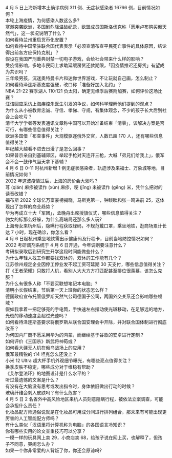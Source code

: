 4 月 5 日上海新增本土确诊病例 311 例、无症状感染者 16766 例，目前情况如何？  
本轮上海疫情，为何感染人数这么多?  
寒潮突袭欧洲，多国剧烈降温破纪录，欧盟成员国斯洛伐克称「愿用卢布购买俄天然气」，这一状况说明了什么？  
如何看待兰州重启货币化安置？  
如何看待中国常驻联合国代表表示「必须查清布查平民死亡事件的具体原因，结论得出前各方应保持克制」？  
假设在我国严刑重典封禁一切电子游戏，会给社会带来什么样的影响？  
受疫情影响，多地市民网上求助延缓房贷还款期限，「因疫情推迟还房贷」有望成为共识吗？  
三年级男孩，沉迷奥特曼卡片和迷你世界游戏，不让玩就自己画，怎么制止？  
如何看待泽连斯基态度强硬，改口称「准备好加入北约」？  
NBA 21-22 赛季湖人 110:121 负太阳，确定无缘季后赛附加赛，如何评价这场比赛？  
汪诘回应采访上海疾控朱医生引发的争议，如何科学理解他们提到的观点？  
为什么从小被教育忠诚、守信、孝悌、守规，有集体观念，不少的孩子长大后到社会上会吃亏？  
清华大学学者等发表通讯文章称中国可以开始准备结束「清零」，该解决方案是否可行，有哪些信息值得关注？  
欧洲多国借「布查事件」大规模驱逐俄外交官，人数已超 170 人，还有哪些信息值得关注？  
年纪越大越看不进去日漫了是怎么回事？  
如果普京亲自到基辅郊区，举起手枪对天连开三枪，大喊「弟兄们给我上」，俄军会不会一鼓作气当天拿下基辅？  
4 月 6 日 0-11 时杭州新增 1 例无症状感染者，轨迹涉及来福士、万象城等地，目前情况如何？  
2022 年这波疫情过后，上海的房价会大涨吗？  
荨 (qián) 麻疹被读作 (xún) 麻疹，粳 (jīng) 米被读作 (gēng) 米，凭什么把对的读音改错？  
福布斯 2022 全球亿万富豪榜揭晓，马斯克第一，钟睒睒和张一鸣进前 25，这体现出了怎样的商业趋势？  
华为再成立十大「军团」，孟晚舟出席授旗仪式，哪些信息值得关注？  
豹女的标那么好躲，为什么高端局还那么多人玩?  
上海母女来杭州后，隐瞒行程获取绿码，不规范戴口罩，乘坐地铁，逛商场累计长达 7 小时，现在确诊，你怎么看？  
4 月 6 日起杭州乘坐地铁需出示健康码及行程卡，目前当地防控情况如何？  
2022 考研调剂系统于 4 月 6 日开通，今年调剂要注意什么？  
考研拟录取后到研究生开学这段时间能做些什么？  
为什么年轻人找工作都要找双休的，双休的工作能有几个？  
江苏徐州规定企业因停工停业发不起工资可延期 30 天支付，哪些信息值得关注？  
打《王者荣耀》只敢打人机，看别人大大方方打匹配甚至排位很羡慕，该怎么克服？  
为什么有很多人称「不要买联想笔记本电脑」?  
清明小长假结束，节后第一天上班你的状态怎么样？  
德国政府宣布托管俄罗斯天然气公司德国子公司，两国外交关系还会影响哪些领域？  
假如我拿着一把足够亮的手电筒，手快速左右摆动使光斑移动，在足够远的地方，光斑的移动速度会超过光速吗？  
如何看待泽连斯基要求将俄罗斯从联合国安理会中开除，并对联合国体制进行彻底改革？  
为何国内厂商不愿采用华为的鸿蒙，而继续基于谷歌的安卓进行定制？  
如何评价《三国杀》新武将神荀彧？  
如何看大疆无人机在俄乌战场上的应用？  
俄军最精锐的 t14 坦克怎么还没上？  
小米 12 Ultra 超大杯手机外观细节曝光，有哪些亮点值得关注？  
换季皮肤不稳定，哪些成分对于维稳有帮助？  
《艾尔登法环》的地图设计是什么水平的？  
听过最遗憾的文案是什么？  
有没有在大脑没有思考或发出指令时，身体依旧做出行动的时候？  
玻璃纤维会刺入皮肤吗？有什么危害？  
4 月 5 日 2 名省外中高风险地区来杭人员刻意隐瞒行程，被依法立案调查，可能会承担什么责任？  
化妆品配方师通俗说就是在化妆品可用成分间进行排列组合，那未来有可能出现更厉害的人工智能配方师吗？  
有什么类似「汉语里将计算机称为电脑」的各国语言冷知识？  
你有哪些实用的论文查重技巧可以分享？  
一模一样的玩具网上卖 29，小商店卖 68，给孩子说在网上买，也解释了，但孩子不同意，哭闹怎么办？  
如果一个你非常爱的人背叛了你，你还会原谅吗?  
